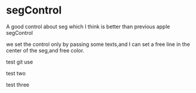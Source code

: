 # segControl
A good control about seg which I think is better than previous apple segControl

we set the control only by passing some texts,and I can  set a free line in the center of the seg,and free color.
 
test git use

test two

test three
